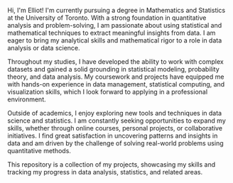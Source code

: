 Hi, I'm Elliot! I'm currently pursuing a degree in Mathematics and Statistics at the University of Toronto. With a strong foundation in quantitative analysis and problem-solving, I am passionate about using statistical and mathematical techniques to extract meaningful insights from data. I am eager to bring my analytical skills and mathematical rigor to a role in data analysis or data science.

Throughout my studies, I have developed the ability to work with complex datasets and gained a solid grounding in statistical modeling, probability theory, and data analysis. My coursework and projects have equipped me with hands-on experience in data management, statistical computing, and visualization skills, which I look forward to applying in a professional environment.

Outside of academics, I enjoy exploring new tools and techniques in data science and statistics. I am constantly seeking opportunities to expand my skills, whether through online courses, personal projects, or collaborative initiatives. I find great satisfaction in uncovering patterns and insights in data and am driven by the challenge of solving real-world problems using quantitative methods.

This repository is a collection of my projects, showcasing my skills and tracking my progress in data analysis, statistics, and related areas.


<!---
elliotmin/elliotmin is a ✨ special ✨ repository because its `README.md` (this file) appears on your GitHub profile.
You can click the Preview link to take a look at your changes.
--->
